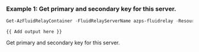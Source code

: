 ### Example 1: Get primary and secondary key for this server.
```powershell
Get-AzFluidRelayContainer -FluidRelayServerName azps-fluidrelay -ResourceGroup azpstest-gp
```

```output
{{ Add output here }}
```

Get primary and secondary key for this server.